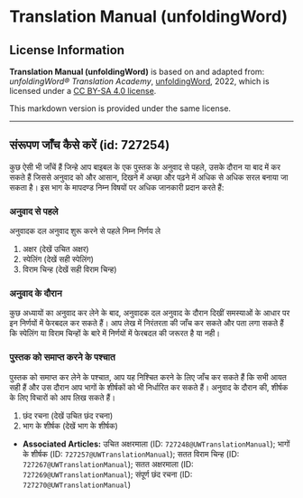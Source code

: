 # Translation Manual (unfoldingWord)

## License Information

**Translation Manual (unfoldingWord)** is based on and adapted from: _unfoldingWord® Translation Academy_, [unfoldingWord](https://unfoldingword.org/utw), 2022, which is licensed under a [CC BY-SA 4.0 license](https://creativecommons.org/licenses/by-sa/4.0/legalcode.en).

This markdown version is provided under the same license.



--------------------------------

## संरूपण जाँच कैसे करें (id: 727254)

कुछ ऐसी भी जाँचें हैं जिन्हे आप बाइबल के एक पुस्तक के अनुवाद से पहले, उसके दौरान या बाद में कर सकते हैं जिससे अनुवाद को और आसान, दिखने में अच्छा और पढ़ने में अधिक से अधिक सरल बनाया जा सकता है। इस भाग के मापदण्ड निम्न विषयों पर अधिक जानकारी प्रदान करते हैं:

### अनुवाद से पहले

अनुवादक दल अनुवाद शुरू करने से पहले निम्न निर्णय ले

1. अक्षर (देखें उचित अक्षर)
2. स्पेलिंग (देखें सही स्पेलिंग)
3. विराम चिन्ह (देखें सही विराम चिन्ह)

### अनुवाद के दौरान

कुछ अध्यायों का अनुवाद कर लेने के बाद, अनुवादक दल अनुवाद के दौरान दिखीं समस्याओं के आधार पर इन निर्णयों में फेरबदल कर सकते हैं। आप लेख में निरंतरता की जाँच कर सकते और पता लगा सकते हैं कि स्पेलिंग या विराम चिन्हों के बारे में निर्णयों में फेरबदल की जरूरत है या नही।

### पुस्तक को समाप्त करने के पश्चात

पुस्तक को समाप्त कर लेने के पश्चात, आप यह निश्चित करने के लिए जाँच कर सकते हैं कि सभी आयत सही हैं और उस दौरान आप भागों के शीर्षकों को भी निर्धारित कर सकते हैं। अनुवाद के दौरान की, शीर्षक के लिए विचारों को आप लिख सकते हैं।

1. छंद रचना (देखें उचित छंद रचना)
2. भाग के शीर्षक (देखें भाग के शीर्षक)

* **Associated Articles:** उचित अक्षरमाला (ID: `727248@UWTranslationManual`); भागों के शीर्षक (ID: `727257@UWTranslationManual`); सतत विराम चिन्ह (ID: `727267@UWTranslationManual`); सतत अक्षरमाला (ID: `727269@UWTranslationManual`); संपूर्ण छंद रचना (ID: `727270@UWTranslationManual`)

